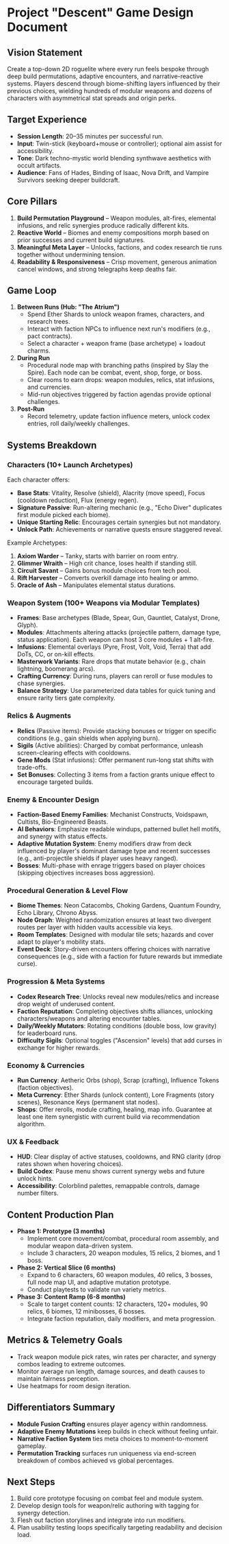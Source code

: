 # Project "Descent" Game Design Document

## Vision Statement
Create a top-down 2D roguelite where every run feels bespoke through deep build permutations, adaptive encounters, and narrative-reactive systems. Players descend through biome-shifting layers influenced by their previous choices, wielding hundreds of modular weapons and dozens of characters with asymmetrical stat spreads and origin perks.

## Target Experience
- **Session Length**: 20–35 minutes per successful run.
- **Input**: Twin-stick (keyboard+mouse or controller); optional aim assist for accessibility.
- **Tone**: Dark techno-mystic world blending synthwave aesthetics with occult artifacts.
- **Audience**: Fans of Hades, Binding of Isaac, Nova Drift, and Vampire Survivors seeking deeper buildcraft.

## Core Pillars
1. **Build Permutation Playground** – Weapon modules, alt-fires, elemental infusions, and relic synergies produce radically different kits.
2. **Reactive World** – Biomes and enemy compositions morph based on prior successes and current build signatures.
3. **Meaningful Meta Layer** – Unlocks, factions, and codex research tie runs together without undermining tension.
4. **Readability & Responsiveness** – Crisp movement, generous animation cancel windows, and strong telegraphs keep deaths fair.

## Game Loop
1. **Between Runs (Hub: "The Atrium")**
   - Spend Ether Shards to unlock weapon frames, characters, and research trees.
   - Interact with faction NPCs to influence next run's modifiers (e.g., pact contracts).
   - Select a character + weapon frame (base archetype) + loadout charms.
2. **During Run**
   - Procedural node map with branching paths (inspired by Slay the Spire). Each node can be combat, event, shop, forge, or boss.
   - Clear rooms to earn drops: weapon modules, relics, stat infusions, and currencies.
   - Mid-run objectives triggered by faction agendas provide optional challenges.
3. **Post-Run**
   - Record telemetry, update faction influence meters, unlock codex entries, roll daily/weekly challenges.

## Systems Breakdown

### Characters (10+ Launch Archetypes)
Each character offers:
- **Base Stats**: Vitality, Resolve (shield), Alacrity (move speed), Focus (cooldown reduction), Flux (energy regen).
- **Signature Passive**: Run-altering mechanic (e.g., "Echo Diver" duplicates first module picked each biome).
- **Unique Starting Relic**: Encourages certain synergies but not mandatory.
- **Unlock Path**: Achievements or narrative quests ensure staggered reveal.

Example Archetypes:
1. **Axiom Warder** – Tanky, starts with barrier on room entry.
2. **Glimmer Wraith** – High crit chance, loses health if standing still.
3. **Circuit Savant** – Gains bonus module choices from tech pool.
4. **Rift Harvester** – Converts overkill damage into healing or ammo.
5. **Oracle of Ash** – Manipulates elemental status durations.

### Weapon System (100+ Weapons via Modular Templates)
- **Frames**: Base archetypes (Blade, Spear, Gun, Gauntlet, Catalyst, Drone, Glyph).
- **Modules**: Attachments altering attacks (projectile pattern, damage type, status application). Each weapon can host 3 core modules + 1 alt-fire.
- **Infusions**: Elemental overlays (Pyre, Frost, Volt, Void, Terra) that add DoTs, CC, or on-kill effects.
- **Masterwork Variants**: Rare drops that mutate behavior (e.g., chain lightning, boomerang arcs).
- **Crafting Currency**: During runs, players can reroll or fuse modules to chase synergies.
- **Balance Strategy**: Use parameterized data tables for quick tuning and ensure rarity tiers gate complexity.

### Relics & Augments
- **Relics** (Passive items): Provide stacking bonuses or trigger on specific conditions (e.g., gain shields when applying burn).
- **Sigils** (Active abilities): Charged by combat performance, unleash screen-clearing effects with cooldowns.
- **Gene Mods** (Stat infusions): Offer permanent run-long stat shifts with trade-offs.
- **Set Bonuses**: Collecting 3 items from a faction grants unique effect to encourage targeted builds.

### Enemy & Encounter Design
- **Faction-Based Enemy Families**: Mechanist Constructs, Voidspawn, Cultists, Bio-Engineered Beasts.
- **AI Behaviors**: Emphasize readable windups, patterned bullet hell motifs, and synergy with status effects.
- **Adaptive Mutation System**: Enemy modifiers draw from deck influenced by player's dominant damage type and recent successes (e.g., anti-projectile shields if player uses heavy ranged).
- **Bosses**: Multi-phase with enrage triggers based on player choices (skipping objectives increases boss aggression).

### Procedural Generation & Level Flow
- **Biome Themes**: Neon Catacombs, Choking Gardens, Quantum Foundry, Echo Library, Chrono Abyss.
- **Node Graph**: Weighted randomization ensures at least two divergent routes per layer with hidden vaults accessible via keys.
- **Room Templates**: Designed with modular tile sets; hazards and cover adapt to player's mobility stats.
- **Event Deck**: Story-driven encounters offering choices with narrative consequences (e.g., side with a faction for future rewards but immediate curse).

### Progression & Meta Systems
- **Codex Research Tree**: Unlocks reveal new modules/relics and increase drop weight of underused content.
- **Faction Reputation**: Completing objectives shifts alliances, unlocking characters/weapons and altering encounter tables.
- **Daily/Weekly Mutators**: Rotating conditions (double boss, low gravity) for leaderboard runs.
- **Difficulty Sigils**: Optional toggles ("Ascension" levels) that add curses in exchange for higher rewards.

### Economy & Currencies
- **Run Currency**: Aetheric Orbs (shop), Scrap (crafting), Influence Tokens (faction objectives).
- **Meta Currency**: Ether Shards (unlock content), Lore Fragments (story scenes), Resonance Keys (permanent stat nodes).
- **Shops**: Offer rerolls, module crafting, healing, map info. Guarantee at least one item synergistic with current build via recommendation algorithm.

### UX & Feedback
- **HUD**: Clear display of active statuses, cooldowns, and RNG clarity (drop rates shown when hovering choices).
- **Build Codex**: Pause menu shows current synergy webs and future unlock hints.
- **Accessibility**: Colorblind palettes, remappable controls, damage number filters.

## Content Production Plan
- **Phase 1: Prototype (3 months)**
  - Implement core movement/combat, procedural room assembly, and modular weapon data-driven system.
  - Include 3 characters, 20 weapon modules, 15 relics, 2 biomes, and 1 boss.
- **Phase 2: Vertical Slice (6 months)**
  - Expand to 6 characters, 60 weapon modules, 40 relics, 3 bosses, full node map UI, and adaptive mutation prototype.
  - Conduct playtests to validate run variety metrics.
- **Phase 3: Content Ramp (6-8 months)**
  - Scale to target content counts: 12 characters, 120+ modules, 90 relics, 6 biomes, 12 minibosses, 6 bosses.
  - Integrate faction reputation, daily modifiers, and meta progression.

## Metrics & Telemetry Goals
- Track weapon module pick rates, win rates per character, and synergy combos leading to extreme outcomes.
- Monitor average run length, damage sources, and death causes to maintain fairness perception.
- Use heatmaps for room design iteration.

## Differentiators Summary
- **Module Fusion Crafting** ensures player agency within randomness.
- **Adaptive Enemy Mutations** keep builds in check without feeling unfair.
- **Narrative Faction System** ties meta choices to moment-to-moment gameplay.
- **Permutation Tracking** surfaces run uniqueness via end-screen breakdown of combos achieved vs global percentages.

## Next Steps
1. Build core prototype focusing on combat feel and module system.
2. Develop design tools for weapon/relic authoring with tagging for synergy detection.
3. Flesh out faction storylines and integrate into run modifiers.
4. Plan usability testing loops specifically targeting readability and decision load.
